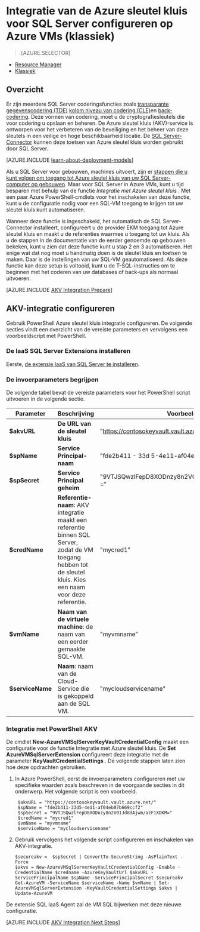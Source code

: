 <properties
    pageTitle="Integratie van de Azure sleutel kluis voor SQL Server configureren op Azure VMs (klassiek)"
    description="Informatie over het automatiseren van de configuratie van SQL Server-versleuteling voor gebruik met Azure sleutel kluis. In dit onderwerp wordt uitgelegd hoe Azure sleutel kluis integratie met SQL Server virtuele machines in het implementatiemodel klassiek maken gebruiken."
    services="virtual-machines-windows"
    documentationCenter=""
    authors="rothja"
    manager="jhubbard"
    editor=""
    tags="azure-service-management"/>

<tags
    ms.service="virtual-machines-windows"
    ms.devlang="na"
    ms.topic="article"
    ms.tgt_pltfrm="vm-windows-sql-server"
    ms.workload="infrastructure-services"
    ms.date="09/26/2016"
    ms.author="jroth"/>

# <a name="configure-azure-key-vault-integration-for-sql-server-on-azure-vms-classic"></a>Integratie van de Azure sleutel kluis voor SQL Server configureren op Azure VMs (klassiek)

> [AZURE.SELECTOR]
- [Resource Manager](virtual-machines-windows-ps-sql-keyvault.md)
- [Klassiek](virtual-machines-windows-classic-ps-sql-keyvault.md)

## <a name="overview"></a>Overzicht
Er zijn meerdere SQL Server coderingsfuncties zoals [transparante gegevenscodering (TDE)](https://msdn.microsoft.com/library/bb934049.aspx) [kolom niveau van codering (CLE)](https://msdn.microsoft.com/library/ms173744.aspx)en [back-codering](https://msdn.microsoft.com/library/dn449489.aspx). Deze vormen van codering, moet u de cryptografiesleutels die voor codering u opslaan en beheren. De Azure sleutel kluis (AKV)-service is ontworpen voor het verbeteren van de beveiliging en het beheer van deze sleutels in een veilige en hoge beschikbaarheid locatie. De [SQL Server-Connector](http://www.microsoft.com/download/details.aspx?id=45344) kunnen deze toetsen van Azure sleutel kluis worden gebruikt door SQL Server.

[AZURE.INCLUDE [learn-about-deployment-models](../../includes/learn-about-deployment-models-classic-include.md)]

Als u SQL Server voor gebouwen, machines uitvoert, zijn er [stappen die u kunt volgen om toegang tot Azure sleutel kluis van uw SQL Server-computer op gebouwen](https://msdn.microsoft.com/library/dn198405.aspx). Maar voor SQL Server in Azure VMs, kunt u tijd besparen met behulp van de functie *Integratie met Azure sleutel kluis* . Met een paar Azure PowerShell-cmdlets voor het inschakelen van deze functie, kunt u de configuratie nodig voor een SQL-VM toegang te krijgen tot uw sleutel kluis kunt automatiseren.

Wanneer deze functie is ingeschakeld, het automatisch de SQL Server-Connector installeert, configureert u de provider EKM toegang tot Azure sleutel kluis en maakt u de referenties waarmee u toegang tot uw kluis. Als u de stappen in de documentatie van de eerder genoemde op gebouwen bekeken, kunt u zien dat deze functie kunt u stap 2 en 3 automatiseren. Het enige wat dat nog moet u handmatig doen is de sleutel kluis en toetsen te maken. Daar is de instellingen van uw SQL-VM geautomatiseerd. Als deze functie kan deze setup is voltooid, kunt u de T-SQL-instructies om te beginnen met het coderen van uw databases of back-ups als normaal uitvoeren.

[AZURE.INCLUDE [AKV Integration Prepare](../../includes/virtual-machines-sql-server-akv-prepare.md)]

## <a name="configure-akv-integration"></a>AKV-integratie configureren
Gebruik PowerShell Azure sleutel kluis integratie configureren. De volgende secties vindt een overzicht van de vereiste parameters en vervolgens een voorbeeldscript met PowerShell.

### <a name="install-the-sql-server-iaas-extension"></a>De IaaS SQL Server Extensions installeren

Eerste, [de extensie IaaS van SQL Server te installeren](virtual-machines-windows-classic-sql-server-agent-extension.md).

### <a name="understand-the-input-parameters"></a>De invoerparameters begrijpen
De volgende tabel bevat de vereiste parameters voor het PowerShell script uitvoeren in de volgende sectie.

|Parameter|Beschrijving|Voorbeeld|
|---|---|---|
|**$akvURL**|**De URL van de sleutel kluis**|"https://contosokeyvault.vault.azure.net/"|
|**$spName**|**Service Principal-naam**|"fde2b411 - 33d 5-4e11-af04eb07b669ccf2"|
|**$spSecret**|**Service Principal geheim**|"9VTJSQwzlFepD8XODnzy8n2V01Jd8dAjwm/azF1XDKM ="|
|**$credName**|**Referentie-naam**: AKV integratie maakt een referentie binnen SQL Server, zodat de VM toegang hebben tot de sleutel kluis. Kies een naam voor deze referentie.|"mycred1"|
|**$vmName**|**Naam van de virtuele machine**: de naam van een eerder gemaakte SQL-VM.|"myvmname"|
|**$serviceName**|**Naam**: naam van de Cloud-Service die is gekoppeld aan de SQL VM.|"mycloudservicename"|

### <a name="enable-akv-integration-with-powershell"></a>Integratie met PowerShell AKV
De cmdlet **New-AzureVMSqlServerKeyVaultCredentialConfig** maakt een configuratie voor de functie Integratie met Azure sleutel kluis. De **Set AzureVMSqlServerExtension** configureert deze integratie met de parameter **KeyVaultCredentialSettings** . De volgende stappen laten zien hoe deze opdrachten gebruiken.

1. In Azure PowerShell, eerst de invoerparameters configureren met uw specifieke waarden zoals beschreven in de voorgaande secties in dit onderwerp. Het volgende script is een voorbeeld.

        $akvURL = "https://contosokeyvault.vault.azure.net/"
        $spName = "fde2b411-33d5-4e11-af04eb07b669ccf2"
        $spSecret = "9VTJSQwzlFepD8XODnzy8n2V01Jd8dAjwm/azF1XDKM="
        $credName = "mycred1"
        $vmName = "myvmname"
        $serviceName = "mycloudservicename"
2.  Gebruik vervolgens het volgende script configureren en inschakelen van AKV-integratie.

        $secureakv =  $spSecret | ConvertTo-SecureString -AsPlainText -Force
        $akvs = New-AzureVMSqlServerKeyVaultCredentialConfig -Enable -CredentialName $credname -AzureKeyVaultUrl $akvURL -ServicePrincipalName $spName -ServicePrincipalSecret $secureakv
        Get-AzureVM -ServiceName $serviceName -Name $vmName | Set-AzureVMSqlServerExtension -KeyVaultCredentialSettings $akvs | Update-AzureVM

De extensie SQL IaaS Agent zal de VM SQL bijwerken met deze nieuwe configuratie.

[AZURE.INCLUDE [AKV Integration Next Steps](../../includes/virtual-machines-sql-server-akv-next-steps.md)]
